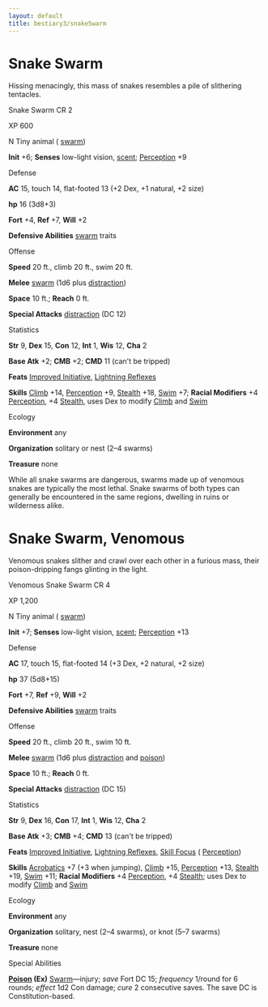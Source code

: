 ```yaml
---
layout: default
title: bestiary3/snakeSwarm
---
```

# Snake Swarm

Hissing menacingly, this mass of snakes resembles a pile of slithering tentacles.

Snake Swarm CR 2

XP 600

N Tiny animal ( [swarm](monsters/creatureTypes#_swarm-subtype))

**Init** +6; **Senses** low-light vision, [scent](monsters/universalMonsterRules#_scent); [Perception](skills/perception#_perception) +9

Defense

**AC** 15, touch 14, flat-footed 13 (+2 Dex, +1 natural, +2 size)

**hp** 16 (3d8+3)

**Fort** +4, **Ref** +7, **Will** +2

**Defensive Abilities** [swarm](monsters/creatureTypes#_swarm-subtype) traits

Offense

**Speed** 20 ft., climb 20 ft., swim 20 ft.

**Melee** [swarm](monsters/creatureTypes#_swarm-subtype) (1d6 plus [distraction](monsters/universalMonsterRules#_distraction))

**Space** 10 ft.; **Reach** 0 ft.

**Special Attacks** [distraction](monsters/universalMonsterRules#_distraction) (DC 12)

Statistics

**Str** 9, **Dex** 15, **Con** 12, **Int** 1, **Wis** 12, **Cha** 2

**Base Atk** +2; **CMB** +2; **CMD** 11 (can't be tripped)

**Feats** [Improved Initiative](feats#_improved-initiative), [Lightning Reflexes](feats#_lightning-reflexes)

**Skills** [Climb](skills/climb#_climb) +14, [Perception](skills/perception#_perception) +9, [Stealth](skills/stealth#_stealth) +18, [Swim](skills/swim#_swim) +7; **Racial Modifiers** +4 [Perception](skills/perception#_perception), +4 [Stealth](skills/stealth#_stealth), uses Dex to modify [Climb](skills/climb#_climb) and [Swim](skills/swim#_swim)

Ecology

**Environment** any

**Organization** solitary or nest (2–4 swarms)

**Treasure** none

While all snake swarms are dangerous, swarms made up of venomous snakes are typically the most lethal. Snake swarms of both types can generally be encountered in the same regions, dwelling in ruins or wilderness alike.

# Snake Swarm, Venomous

Venomous snakes slither and crawl over each other in a furious mass, their poison-dripping fangs glinting in the light.

Venomous Snake Swarm CR 4

XP 1,200

N Tiny animal ( [swarm](monsters/creatureTypes#_swarm-subtype))

**Init** +7; **Senses** low-light vision, [scent](monsters/universalMonsterRules#_scent); [Perception](skills/perception#_perception) +13

Defense

**AC** 17, touch 15, flat-footed 14 (+3 Dex, +2 natural, +2 size)

**hp** 37 (5d8+15)

**Fort** +7, **Ref** +9, **Will** +2

**Defensive Abilities** [swarm](monsters/creatureTypes#_swarm-subtype) traits

Offense

**Speed** 20 ft., climb 20 ft., swim 10 ft.

**Melee** [swarm](monsters/creatureTypes#_swarm-subtype) (1d6 plus [distraction](monsters/universalMonsterRules#_distraction) and [poison](monsters/universalMonsterRules#_poison-(ex-or-su)))

**Space** 10 ft.; **Reach** 0 ft.

**Special Attacks** [distraction](monsters/universalMonsterRules#_distraction) (DC 15)

Statistics

**Str** 9, **Dex** 16, **Con** 17, **Int** 1, **Wis** 12, **Cha** 2

**Base Atk** +3; **CMB** +4; **CMD** 13 (can't be tripped)

**Feats** [Improved Initiative](feats#_improved-initiative), [Lightning Reflexes](feats#_lightning-reflexes), [Skill Focus](feats#_skill-focus) ( [Perception](skills/perception#_perception))

**Skills** [Acrobatics](skills/acrobatics#_acrobatics) +7 (+3 when jumping), [Climb](skills/climb#_climb) +15, [Perception](skills/perception#_perception) +13, [Stealth](skills/stealth#_stealth) +19, [Swim](skills/swim#_swim) +11; **Racial Modifiers** +4 [Perception](skills/perception#_perception), +4 [Stealth](skills/stealth#_stealth); uses Dex to modify [Climb](skills/climb#_climb) and [Swim](skills/swim#_swim)

Ecology

**Environment** any

**Organization** solitary, nest (2–4 swarms), or knot (5–7 swarms)

**Treasure** none

Special Abilities

**[Poison](monsters/universalMonsterRules#_poison-(ex-or-su)) (Ex)** [Swarm](monsters/creatureTypes#_swarm-subtype)—injury; _save_ Fort DC 15; _frequency_ 1/round for 6 rounds; _effect_ 1d2 Con damage; _cure_ 2 consecutive saves. The save DC is Constitution-based.

